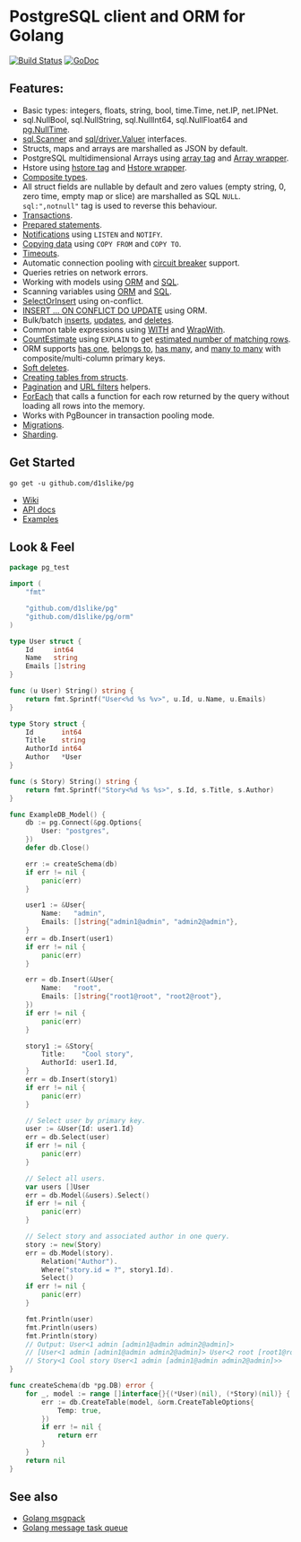 # PostgreSQL client and ORM for Golang

[![Build Status](https://travis-ci.org/d1slike/pg.svg?branch=master)](https://travis-ci.org/d1slike/pg)
[![GoDoc](https://godoc.org/github.com/d1slike/pg?status.svg)](https://godoc.org/github.com/d1slike/pg)

## Features:

- Basic types: integers, floats, string, bool, time.Time, net.IP, net.IPNet.
- sql.NullBool, sql.NullString, sql.NullInt64, sql.NullFloat64 and [pg.NullTime](http://godoc.org/github.com/d1slike/pg#NullTime).
- [sql.Scanner](http://golang.org/pkg/database/sql/#Scanner) and [sql/driver.Valuer](http://golang.org/pkg/database/sql/driver/#Valuer) interfaces.
- Structs, maps and arrays are marshalled as JSON by default.
- PostgreSQL multidimensional Arrays using [array tag](https://godoc.org/github.com/d1slike/pg#example-DB-Model-PostgresArrayStructTag) and [Array wrapper](https://godoc.org/github.com/d1slike/pg#example-Array).
- Hstore using [hstore tag](https://godoc.org/github.com/d1slike/pg#example-DB-Model-HstoreStructTag) and [Hstore wrapper](https://godoc.org/github.com/d1slike/pg#example-Hstore).
- [Composite types](https://godoc.org/github.com/d1slike/pg#example-DB-Model-CompositeType).
- All struct fields are nullable by default and zero values (empty string, 0, zero time, empty map or slice) are marshalled as SQL `NULL`. `sql:",notnull"` tag is used to reverse this behaviour.
- [Transactions](http://godoc.org/github.com/d1slike/pg#example-DB-Begin).
- [Prepared statements](http://godoc.org/github.com/d1slike/pg#example-DB-Prepare).
- [Notifications](http://godoc.org/github.com/d1slike/pg#example-Listener) using `LISTEN` and `NOTIFY`.
- [Copying data](http://godoc.org/github.com/d1slike/pg#example-DB-CopyFrom) using `COPY FROM` and `COPY TO`.
- [Timeouts](http://godoc.org/github.com/d1slike/pg#Options).
- Automatic connection pooling with [circuit breaker](https://en.wikipedia.org/wiki/Circuit_breaker_design_pattern) support.
- Queries retries on network errors.
- Working with models using [ORM](https://godoc.org/github.com/d1slike/pg#example-DB-Model) and [SQL](https://godoc.org/github.com/d1slike/pg#example-DB-Query).
- Scanning variables using [ORM](https://godoc.org/github.com/d1slike/pg#example-DB-Select-SomeColumnsIntoVars) and [SQL](https://godoc.org/github.com/d1slike/pg#example-Scan).
- [SelectOrInsert](https://godoc.org/github.com/d1slike/pg#example-DB-Insert-SelectOrInsert) using on-conflict.
- [INSERT ... ON CONFLICT DO UPDATE](https://godoc.org/github.com/d1slike/pg#example-DB-Insert-OnConflictDoUpdate) using ORM.
- Bulk/batch [inserts](https://godoc.org/github.com/d1slike/pg#example-DB-Insert-BulkInsert), [updates](https://godoc.org/github.com/d1slike/pg#example-DB-Update-BulkUpdate), and [deletes](https://godoc.org/github.com/d1slike/pg#example-DB-Delete-BulkDelete).
- Common table expressions using [WITH](https://godoc.org/github.com/d1slike/pg#example-DB-Select-With) and [WrapWith](https://godoc.org/github.com/d1slike/pg#example-DB-Select-WrapWith).
- [CountEstimate](https://godoc.org/github.com/d1slike/pg#example-DB-Model-CountEstimate) using `EXPLAIN` to get [estimated number of matching rows](https://wiki.postgresql.org/wiki/Count_estimate).
- ORM supports [has one](https://godoc.org/github.com/d1slike/pg#example-DB-Model-HasOne), [belongs to](https://godoc.org/github.com/d1slike/pg#example-DB-Model-BelongsTo), [has many](https://godoc.org/github.com/d1slike/pg#example-DB-Model-HasMany), and [many to many](https://godoc.org/github.com/d1slike/pg#example-DB-Model-ManyToMany) with composite/multi-column primary keys.
- [Soft deletes](https://godoc.org/github.com/d1slike/pg#example-DB-Model-SoftDelete).
- [Creating tables from structs](https://godoc.org/github.com/d1slike/pg#example-DB-CreateTable).
- [Pagination](https://godoc.org/github.com/d1slike/pg/orm#Pagination) and [URL filters](https://godoc.org/github.com/d1slike/pg/orm#URLFilters) helpers.
- [ForEach](https://godoc.org/github.com/d1slike/pg#example-DB-Model-ForEach) that calls a function for each row returned by the query without loading all rows into the memory.
- Works with PgBouncer in transaction pooling mode.
- [Migrations](https://github.com/d1slike/migrations).
- [Sharding](https://github.com/d1slike/sharding).

## Get Started

```shell
go get -u github.com/d1slike/pg
```

- [Wiki](https://github.com/d1slike/pg/wiki)
- [API docs](http://godoc.org/github.com/d1slike/pg)
- [Examples](http://godoc.org/github.com/d1slike/pg#pkg-examples)

## Look & Feel

```go
package pg_test

import (
    "fmt"

    "github.com/d1slike/pg"
    "github.com/d1slike/pg/orm"
)

type User struct {
    Id     int64
    Name   string
    Emails []string
}

func (u User) String() string {
    return fmt.Sprintf("User<%d %s %v>", u.Id, u.Name, u.Emails)
}

type Story struct {
    Id       int64
    Title    string
    AuthorId int64
    Author   *User
}

func (s Story) String() string {
    return fmt.Sprintf("Story<%d %s %s>", s.Id, s.Title, s.Author)
}

func ExampleDB_Model() {
    db := pg.Connect(&pg.Options{
        User: "postgres",
    })
    defer db.Close()

    err := createSchema(db)
    if err != nil {
        panic(err)
    }

    user1 := &User{
        Name:   "admin",
        Emails: []string{"admin1@admin", "admin2@admin"},
    }
    err = db.Insert(user1)
    if err != nil {
        panic(err)
    }

    err = db.Insert(&User{
        Name:   "root",
        Emails: []string{"root1@root", "root2@root"},
    })
    if err != nil {
        panic(err)
    }

    story1 := &Story{
        Title:    "Cool story",
        AuthorId: user1.Id,
    }
    err = db.Insert(story1)
    if err != nil {
        panic(err)
    }

    // Select user by primary key.
    user := &User{Id: user1.Id}
    err = db.Select(user)
    if err != nil {
        panic(err)
    }

    // Select all users.
    var users []User
    err = db.Model(&users).Select()
    if err != nil {
        panic(err)
    }

    // Select story and associated author in one query.
    story := new(Story)
    err = db.Model(story).
        Relation("Author").
        Where("story.id = ?", story1.Id).
        Select()
    if err != nil {
        panic(err)
    }

    fmt.Println(user)
    fmt.Println(users)
    fmt.Println(story)
    // Output: User<1 admin [admin1@admin admin2@admin]>
    // [User<1 admin [admin1@admin admin2@admin]> User<2 root [root1@root root2@root]>]
    // Story<1 Cool story User<1 admin [admin1@admin admin2@admin]>>
}

func createSchema(db *pg.DB) error {
    for _, model := range []interface{}{(*User)(nil), (*Story)(nil)} {
        err := db.CreateTable(model, &orm.CreateTableOptions{
            Temp: true,
        })
        if err != nil {
            return err
        }
    }
    return nil
}
```

## See also

- [Golang msgpack](https://github.com/vmihailenco/msgpack)
- [Golang message task queue](https://github.com/go-msgqueue/msgqueue)
